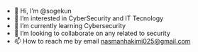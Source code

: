 - 👋 Hi, I’m @sogekun
- 👀 I’m interested in CyberSecurity and IT Tecnology
- 🌱 I’m currently learning Cybersecurity
- 💞️ I’m looking to collaborate on any related to security
- 📫 How to reach me by email nasmanhakimi025@gmail.com

<!---
sogekun/sogekun is a ✨ special ✨ repository because its `README.md` (this file) appears on your GitHub profile.
You can click the Preview link to take a look at your changes.
--->
